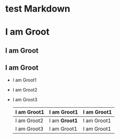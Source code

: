 # test Markdown

#  I am Groot
##  I am Groot
##  I am Groot

- I am Groot1
- I am Groot2
- I am Groot3

  I am Groot1|  I am Groot1|  I am Groot1
  ---|---|---
  I am Groot2|  I am **Groot1**|  I am Groot1
  I am Groot3|  I am Groot1|  I am Groot1

